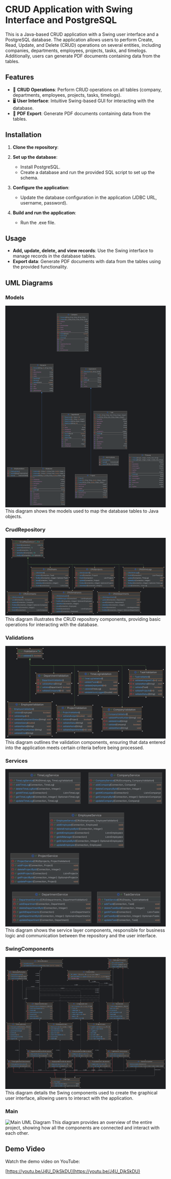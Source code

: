 # CRUD Application with Swing Interface and PostgreSQL

This is a Java-based CRUD application with a Swing user interface and a PostgreSQL database. The application allows users to perform Create, Read, Update, and Delete (CRUD) operations on several entities, including companies, departments, employees, projects, tasks, and timelogs. Additionally, users can generate PDF documents containing data from the tables.

## Features

- 📝 **CRUD Operations**: Perform CRUD operations on all tables (company, departments, employees, projects, tasks, timelogs).
- 🖥️ **User Interface**: Intuitive Swing-based GUI for interacting with the database.
- 📄 **PDF Export**: Generate PDF documents containing data from the tables.

## Installation

1. **Clone the repository**:

2. **Set up the database**:
    - Install PostgreSQL.
    - Create a database and run the provided SQL script to set up the schema.

3. **Configure the application**:
    - Update the database configuration in the application (JDBC URL, username, password).

4. **Build and run the application**:
    - Run the .exe file.

## Usage

- **Add, update, delete, and view records**: Use the Swing interface to manage records in the database tables.
- **Export data**: Generate PDF documents with data from the tables using the provided functionality.

## UML Diagrams

### Models
![Models UML Diagram](ScreenShots/Models.png)
This diagram shows the models used to map the database tables to Java objects.

### CrudRepository
![CrudRepository UML Diagram](ScreenShots/CRUD.png)
This diagram illustrates the CRUD repository components, providing basic operations for interacting with the database.

### Validations
![Validations UML Diagram](ScreenShots/Validation.png)
This diagram outlines the validation components, ensuring that data entered into the application meets certain criteria before being processed.

### Services
![Services UML Diagram](ScreenShots/Services.png)
This diagram shows the service layer components, responsible for business logic and communication between the repository and the user interface.

### SwingComponents
![SwingComponents UML Diagram](ScreenShots/Screens.png)
This diagram details the Swing components used to create the graphical user interface, allowing users to interact with the application.

### Main
![Main UML Diagram](ScreenShots/FullProject.png)
This diagram provides an overview of the entire project, showing how all the components are connected and interact with each other.

## Demo Video

Watch the demo video on YouTube:

[https://youtu.be/J4U_DjkSkDU](https://youtu.be/J4U_DjkSkDU)
